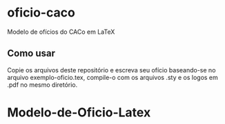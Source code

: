 oficio-caco
===========

Modelo de ofícios do CACo em LaTeX

Como usar
---------

Copie os arquivos deste repositório e escreva seu ofício baseando-se no arquivo
exemplo-oficio.tex, compile-o com os arquivos .sty e os logos em .pdf no mesmo
diretório.
# Modelo-de-Oficio-Latex
